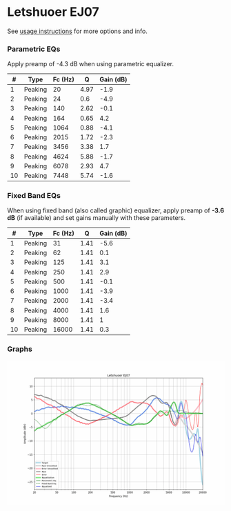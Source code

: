 # Letshuoer EJ07
See [usage instructions](https://github.com/jaakkopasanen/AutoEq#usage) for more options and info.

### Parametric EQs
Apply preamp of -4.3 dB when using parametric equalizer.

|   # | Type    |   Fc (Hz) |    Q |   Gain (dB) |
|-----|---------|-----------|------|-------------|
|   1 | Peaking |        20 | 4.97 |        -1.9 |
|   2 | Peaking |        24 | 0.6  |        -4.9 |
|   3 | Peaking |       140 | 2.62 |        -0.1 |
|   4 | Peaking |       164 | 0.65 |         4.2 |
|   5 | Peaking |      1064 | 0.88 |        -4.1 |
|   6 | Peaking |      2015 | 1.72 |        -2.3 |
|   7 | Peaking |      3456 | 3.38 |         1.7 |
|   8 | Peaking |      4624 | 5.88 |        -1.7 |
|   9 | Peaking |      6078 | 2.93 |         4.7 |
|  10 | Peaking |      7448 | 5.74 |        -1.6 |

### Fixed Band EQs
When using fixed band (also called graphic) equalizer, apply preamp of **-3.6 dB** (if available) and set gains manually with these parameters.

|   # | Type    |   Fc (Hz) |    Q |   Gain (dB) |
|-----|---------|-----------|------|-------------|
|   1 | Peaking |        31 | 1.41 |        -5.6 |
|   2 | Peaking |        62 | 1.41 |         0.1 |
|   3 | Peaking |       125 | 1.41 |         3.1 |
|   4 | Peaking |       250 | 1.41 |         2.9 |
|   5 | Peaking |       500 | 1.41 |        -0.1 |
|   6 | Peaking |      1000 | 1.41 |        -3.9 |
|   7 | Peaking |      2000 | 1.41 |        -3.4 |
|   8 | Peaking |      4000 | 1.41 |         1.6 |
|   9 | Peaking |      8000 | 1.41 |         1   |
|  10 | Peaking |     16000 | 1.41 |         0.3 |

### Graphs
![](./Letshuoer%20EJ07.png)

